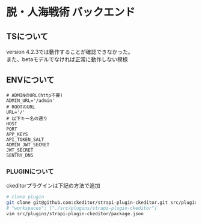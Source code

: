 # 脱・人海戦術 バックエンド

## TSについて

version 4.2.3では動作することが確認できなかった。  
また、betaモデルでなければ正常に動作しない模様  

## ENVについて

```env
# ADMINのURL(http不要)
ADMIN_URL='/admin'
# ROOTのURL
URL='/'
# 以下キー名の通り
HOST
PORT
APP_KEYS
API_TOKEN_SALT
ADMIN_JWT_SECRET
JWT_SECRET
SENTRY_DNS
```

### PLUGINについて

ckeditorプラグインは下記の方法で追加

```sh
# clone plugin
git clone git@github.com:ckeditor/strapi-plugin-ckeditor.git src/plugins/strapi-plugin-ckeditor
# "workspaces": ["./src/plugins/strapi-plugin-ckeditor"]
vim src/plugins/strapi-plugin-ckeditor/package.json
```
